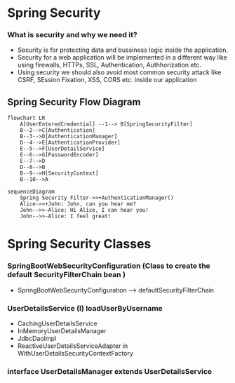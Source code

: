 # Spring Security

### What is security and why we need it?
* Security is for protecting data and bussiness logic inside the application.
* Security for a web application will be implemented in a different way like using firewalls, HTTPs, SSL, Authentication, Authhorization etc.
* Using security we should also avoid most common security attack like CSRF, SEssion Fixation, XSS, CORS etc. inside our application

## Spring Security Flow Diagram
```mermaid
flowchart LR
    A[UserEnteredCredential] --1--> B[SpringSecurityFilter]
    B--2-->C[Authentication]
    B--3-->D[AuthenticationManager]
    D--4-->E[AuthenticationProvider]
    E--5-->F[UserDetailService]
    E--6-->G[PasswordEncoder]
    E--7-->D
    D--8-->B
    B--9-->H[SecurityContext]
    B--10-->A
```

```mermaid
sequenceDiagram
    Spring Security Filter->>+AuthenticationManager()
    Alice->>+John: John, can you hear me?
    John-->>-Alice: Hi Alice, I can hear you!
    John-->>-Alice: I feel great!
```

# Spring Security Classes
### SpringBootWebSecurityConfiguration (Class to create the default SecurityFilterChain bean )
* SpringBootWebSecurityConfiguration --> defaultSecurityFilterChain

### UserDetailsService (I) loadUserByUsername
* CachingUserDetailsService
* InMemoryUserDetailsManager
* JdbcDaoImpl
* ReactiveUserDetailsServiceAdapter in WithUserDetailsSecurityContextFactory

### interface UserDetailsManager extends UserDetailsService 
